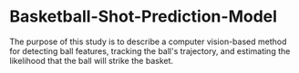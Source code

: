 # Basketball-Shot-Prediction-Model
The purpose of this study is to describe a computer vision-based method for detecting ball features, tracking the ball's trajectory, and estimating the likelihood that the ball will strike the basket. 

